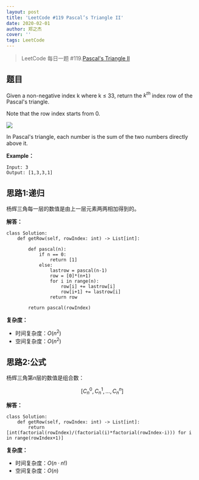 ```yaml
---
layout: post
title: 'LeetCode #119 Pascal’s Triangle II'
date: 2020-02-01
author: 郑之杰
cover: ''
tags: LeetCode
---
```


> LeetCode 每日一题 #119.[Pascal's Triangle II](https://leetcode-cn.com/problems/pascals-triangle-ii/)

## 题目
Given a non-negative index k where k ≤ 33, return the $k^{th}$ index row of the Pascal's triangle.

Note that the row index starts from 0.

![](https://upload.wikimedia.org/wikipedia/commons/0/0d/PascalTriangleAnimated2.gif)

In Pascal's triangle, each number is the sum of the two numbers directly above it.

**Example：**
```
Input: 3
Output: [1,3,3,1]
```

## 思路1:递归
杨辉三角每一层的数值是由上一层元素两两相加得到的。

**解答：**

```
class Solution:
    def getRow(self, rowIndex: int) -> List[int]:
        
        def pascal(n):
            if n == 0:
                return [1]
            else:
                lastrow = pascal(n-1)
                row = [0]*(n+1)
                for i in range(n):
                    row[i] += lastrow[i]
                    row[i+1] += lastrow[i]
                return row

        return pascal(rowIndex)
```

**复杂度：**

- 时间复杂度：$O(n^2)$
- 空间复杂度：$O(n^2)$

## 思路2:公式
杨辉三角第$n$层的数值是组合数：

$$ [C_n^0,C_n^1,...,C_n^n] $$

**解答：**

```
class Solution:
    def getRow(self, rowIndex: int) -> List[int]:
        return [int(factorial(rowIndex)/(factorial(i)*factorial(rowIndex-i))) for i in range(rowIndex+1)]
```

**复杂度：**

- 时间复杂度：$O(n·n!)$
- 空间复杂度：$O(n)$
